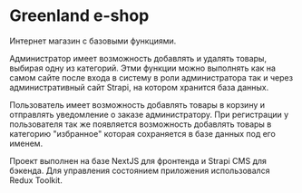 # Greenland e-shop
Интернет магазин с базовыми функциями. 

Администратор имеет возможность добавлять и удалять товары, выбирая одну из категорий. Этми функции можно выполнять как на самом сайте после входа в систему в роли администратора так и через административный сайт Strapi, на котором хранится база данных.

Пользователь имеет возможность добавлять товары в корзину и отправлять уведомление о заказе администратору. При регистрации у пользователя так же появляется возможность добавлять товары в категорию "избранное" которая сохраняется в базе данных под его именем. 

Проект выполнен на базе NextJS для фронтенда и Strapi CMS для бэкенда. Для управления состоянием приложения использовался Redux Toolkit.
